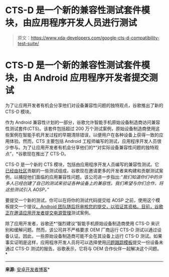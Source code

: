 # CTS-D 是一个新的兼容性测试套件模块，由应用程序开发人员进行测试

> 原文：<https://www.xda-developers.com/google-cts-d-compatibility-test-suite/>

# CTS-D 是一个新的兼容性测试套件模块，由 Android 应用程序开发者提交测试

为了让应用开发者有机会分享他们对设备兼容性问题的独特观点，谷歌推出了新的 CTS-D 模块。

作为 Android 兼容性计划的一部分，谷歌允许智能手机原始设备制造商访问兼容性测试套件(CTS)。该套件包括超过 200 万个测试案例，原始设备制造商使用这些案例在智能手机开发过程的早期清除错误，以便用户在各种设备上获得一致的应用体验。然而，CTS 主要包括 Android 工程师编写的测试，应用程序开发人员很少参与。为了让应用开发者有机会分享他们的*“对实际设备兼容性问题的独特观点”，*谷歌现在推出了 CTS-D。

CTS-D 是一个新的 CTS 模块，包括由应用程序开发人员编写的兼容性测试。它[已经由社区](https://android-review.googlesource.com/c/platform/cts/+/1890987)贡献的一些测试组成，谷歌现在邀请更多的开发者来构建和贡献测试案例，以捕捉他们面临的应用兼容性问题。该公司进一步指出:*“我们知道你们中的许多人已经创建了自己的测试来验证各种设备上的兼容性。我们希望与你们合作，将这些测试引入 AOSP。”*

要提交一个新的测试，你可以在将你的测试代码提交给 AOSP 之前，使用这个模板提交一个提议[。Android 团队随后将审核您的提交，以验证其资格。目前，谷歌正在邀请应用开发者提交](https://issuetracker.google.com/issues/new?component=1124973&template=1633344)[电源管理](https://developer.android.com/about/versions/pie/power)测试案例。

除了应用开发者，谷歌还*“强烈建议”智能手机原始设备制造商使用 CTS-D 来识别和缓解问题。然而，该公司并不严格要求 OEM 厂商运行 CTS-D 测试以通过设备认证。因此，一些原始设备制造商可能不会在其设备上运行 CTS-D 测试。如果事实证明是这样，应用程序开发人员将可以选择使用[问题跟踪模板](https://issuetracker.google.com/issues/new?component=1124973&template=1633344)提交一份设备未通过 CTS-D 测试的报告。谷歌表示，它将与 OEM 合作伙伴一起解决这个问题。*

 ** * *

**来源:** [安卓开发者博客](https://android-developers.googleblog.com/2022/06/developer-powered-cts-cts-d.html)*